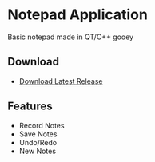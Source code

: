 # Notepad Application
 Basic notepad made in QT/C++ gooey

## Download
- [Download Latest Release](https://github.com/ImitableLine/Notepad-Application/releases/tag/Main)

## Features
 - Record Notes
 - Save Notes
 - Undo/Redo
 - New Notes
